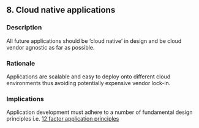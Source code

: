 ## 8. Cloud native applications

### Description

All future applications should be ‘cloud native’ in design and be cloud vendor agnostic as
far as possible.

### Rationale

Applications are scalable and easy to deploy onto different cloud environments thus avoiding potentially expensive vendor lock-in.

### Implications

Application development must adhere to a number of fundamental design principles i.e. [12 factor application principles](https://12factor.net)
